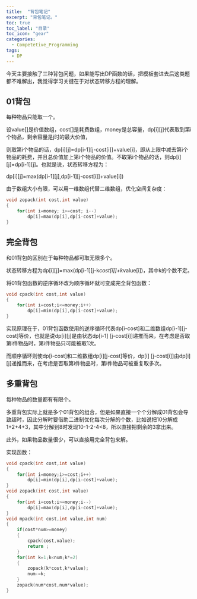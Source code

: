 ```yaml
---
title:  "背包笔记"
excerpt: "背包笔记。"
toc: true
toc_label: "目录"
toc_icon: "gear"
categories:
  - Competetive_Programming
tags:
  - DP
---
```


今天主要接触了三种背包问题，如果能写出DP函数的话，把模板套进去后这类题都不难解出，我觉得学习关键在于对状态转移方程的理解。

## 01背包

每种物品只能取一个。

设value[]是价值数组，cost[]是耗费数组，money是总容量，dp[i][j]代表取到第i个物品，剩余容量是j时的最大价值，

则取第i个物品的话，dp[i][j]=dp[i-1][j-cost[i]]+value[i]，即从上限中减去第i个物品的耗费，并且总价值加上第i个物品的价值。不取第i个物品的话，则dp[i][j]=dp[i-1][j]。也就是说，状态转移方程为：

dp[i][j]=max(dp[i-1][j],dp[i-1][j-cost[i]]+value[i])

由于数组大小有限，可以用一维数组代替二维数组，优化空间复杂度：

```c
void zopack(int cost,int value)
{
    for(int i=money; i>=cost; i--)
        dp[i]=max(dp[i],dp[i-cost]+value);
}
```

## 完全背包

和01背包的区别在于每种物品都可取无限多个。

状态转移方程为dp[i][j]=max(dp[i-1][j-k*cost[i]]+k*value[i])，其中k的个数不定。

将01背包函数的逆序循环改为顺序循环就可变成完全背包函数：

```c
void cpack(int cost,int value)
{
    for(int i=cost;i<=money;i++)
        dp[i]=min(dp[i],dp[i-cost]+value);
}
```

实现原理在于，01背包函数使用的逆序循环代表dp[i-cost]和二维数组dp[i-1][j-cost]等价，也就是说dp[i][j]是由状态dp[i-1] [j-cost[i]]递推而来，在考虑是否取第i件物品时，第i件物品只可能被取1次。

而顺序循环则使dp[i-cost]和二维数组dp[i][j-cost]等价，dp[i] [j-cost[i]]由dp[i][j]递推而来，在考虑是否取第i件物品时，第i件物品可被重复取多次。

## 多重背包

每种物品的数量都有有限个。

多重背包实际上就是多个01背包的组合，但是如果直接一个个分解成01背包会导致超时，因此分解时要借助二进制优化每次分解的个数，比如说把10分解成1+2+4+3，其中分解到8时发现10-1-2-4<8，所以直接把剩余的3拿出来。

此外，如果物品数量很少，可以直接用完全背包来解。

实现函数：

```c
void cpack(int cost,int value)
{
    for(int i=money;i>=cost;i++)
        dp[i]=min(dp[i],dp[i-cost]+value);
}
void zopack(int cost,int value)
{
    for(int i=cost;i>=money;i--)
        dp[i]=max(dp[i],dp[i-cost]+value);
}
void mpack(int cost,int value,int num)
{
    if(cost*num>=money)
    {
        cpack(cost,value);
        return ;
    }
    for(int k=1;k<num;k*=2)
    {
        zopack(k*cost,k*value);
        num-=k;
    }
    zopack(num*cost,num*value);
}
```